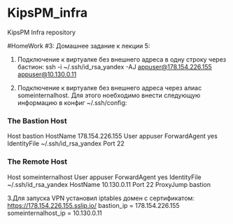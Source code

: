 # KipsPM_infra
KipsPM Infra repository

#HomeWork #3:
Домашнее задание к лекции 5:
1. Подключение к виртуалке без внешнего адреса в одну строку через бастион:
ssh -i ~/.ssh/id_rsa_yandex -AJ  appuser@178.154.226.155 appuser@10.130.0.11


2. Подключение к виртуалке без внешнего адреса через алиас someinternalhost. Для этого ноебходимо внести следующую информацию в конфиг ~/.ssh/config:
### The Bastion Host
Host bastion
HostName 178.154.226.155
User appuser
ForwardAgent yes
IdentityFile ~/.ssh/id_rsa_yandex
Port 22

### The Remote Host
Host someinternalhost
User appuser
ForwardAgent yes
IdentityFile ~/.ssh/id_rsa_yandex
HostName 10.130.0.11
Port 22
ProxyJump bastion

3.Для запуска VPN установил iptables
домен с сертификатом: https://178.154.226.155.sslip.io/
bastion_ip = 178.154.226.155 someinternalhost_ip = 10.130.0.11
